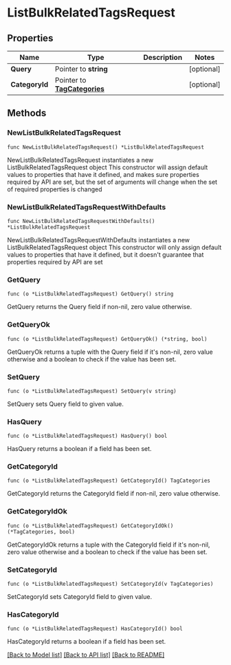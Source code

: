 # ListBulkRelatedTagsRequest

## Properties

Name | Type | Description | Notes
------------ | ------------- | ------------- | -------------
**Query** | Pointer to **string** |  | [optional] 
**CategoryId** | Pointer to [**TagCategories**](TagCategories.md) |  | [optional] 

## Methods

### NewListBulkRelatedTagsRequest

`func NewListBulkRelatedTagsRequest() *ListBulkRelatedTagsRequest`

NewListBulkRelatedTagsRequest instantiates a new ListBulkRelatedTagsRequest object
This constructor will assign default values to properties that have it defined,
and makes sure properties required by API are set, but the set of arguments
will change when the set of required properties is changed

### NewListBulkRelatedTagsRequestWithDefaults

`func NewListBulkRelatedTagsRequestWithDefaults() *ListBulkRelatedTagsRequest`

NewListBulkRelatedTagsRequestWithDefaults instantiates a new ListBulkRelatedTagsRequest object
This constructor will only assign default values to properties that have it defined,
but it doesn't guarantee that properties required by API are set

### GetQuery

`func (o *ListBulkRelatedTagsRequest) GetQuery() string`

GetQuery returns the Query field if non-nil, zero value otherwise.

### GetQueryOk

`func (o *ListBulkRelatedTagsRequest) GetQueryOk() (*string, bool)`

GetQueryOk returns a tuple with the Query field if it's non-nil, zero value otherwise
and a boolean to check if the value has been set.

### SetQuery

`func (o *ListBulkRelatedTagsRequest) SetQuery(v string)`

SetQuery sets Query field to given value.

### HasQuery

`func (o *ListBulkRelatedTagsRequest) HasQuery() bool`

HasQuery returns a boolean if a field has been set.

### GetCategoryId

`func (o *ListBulkRelatedTagsRequest) GetCategoryId() TagCategories`

GetCategoryId returns the CategoryId field if non-nil, zero value otherwise.

### GetCategoryIdOk

`func (o *ListBulkRelatedTagsRequest) GetCategoryIdOk() (*TagCategories, bool)`

GetCategoryIdOk returns a tuple with the CategoryId field if it's non-nil, zero value otherwise
and a boolean to check if the value has been set.

### SetCategoryId

`func (o *ListBulkRelatedTagsRequest) SetCategoryId(v TagCategories)`

SetCategoryId sets CategoryId field to given value.

### HasCategoryId

`func (o *ListBulkRelatedTagsRequest) HasCategoryId() bool`

HasCategoryId returns a boolean if a field has been set.


[[Back to Model list]](../README.md#documentation-for-models) [[Back to API list]](../README.md#documentation-for-api-endpoints) [[Back to README]](../README.md)


